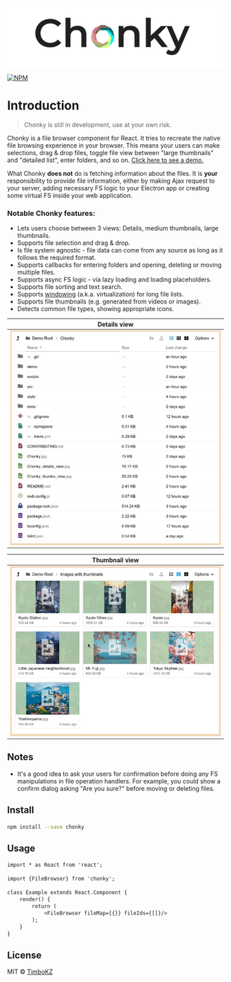 <p align="center">
  <img src="./static/Chonky.jpg" alt="Chonky">
</p>

[![NPM](https://img.shields.io/npm/v/chonky.svg)](https://www.npmjs.com/package/chonky)

# Introduction

> Chonky is still in development, use at your own risk.

Chonky is a file browser component for React. It tries to recreate the native file browsing experience in your browser.
This means your users can make selections, drag & drop files, toggle file view between "large thumbnails" and "detailed
list", enter folders, and so on. [Click here to see a demo.](https://timbokz.github.io/Chonky/)

What Chonky **does not** do is fetching information about the files. It is **your** responsibility to provide file
information, either by making Ajax request to your server, adding necessary FS logic to your Electron app or creating
some virtual FS inside your web application.

### Notable Chonky features:

* Lets users choose between 3 views: Details, medium thumbnails, large thumbnails.
* Supports file selection and drag & drop.
* Is file system agnostic - file data can come from any source as long as it follows the required format.
* Supports callbacks for entering folders and opening, deleting or moving multiple files.
* Supports async FS logic - via lazy loading and loading placeholders.
* Supports file sorting and text search.
* Supports [windowing](https://reactjs.org/docs/optimizing-performance.html#virtualize-long-lists) (a.k.a.
virtualization) for long file lists.
* Supports file thumbnails (e.g. generated from videos or images).
* Detects common file types, showing appropriate icons.

| Details view                                      |
|---------------------------------------------------|
| ![Chonky details view](./Chonky_details_view.jpg) |

| Thumbnail view                                     |
|----------------------------------------------------|
| ![Chonky thumbnail view](./Chonky_thumbs_view.jpg) |

## Notes

* It's a good idea to ask your users for confirmation before doing any FS manipulations in file operation handlers. 
For example, you could show a confirm dialog asking "Are you sure?" before moving or deleting files.


## Install

```bash
npm install --save chonky
```

## Usage

```tsx
import * as React from 'react';

import {FileBrowser} from 'chonky';

class Example extends React.Component {
    render() {
        return (
            <FileBrowser fileMap={{}} fileIds={[]}/>
        );
    }
}
```

## License

MIT © [TimboKZ](https://github.com/TimboKZ)